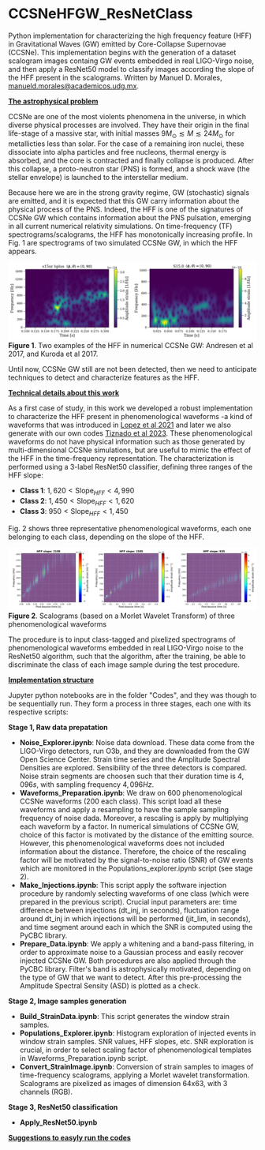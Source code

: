 # CCSNeHFGW_ResNetClass
Python implementation for characterizing the high frequency feature (HFF) in Gravitational Waves (GW) emitted by Core-Collapse Supernovae (CCSNe). This implementation begins with the generation of a dataset scalogram images containg GW events embedded in real LIGO-Virgo noise, and then apply a ResNet50 model to classify images according the slope of the HFF present in the scalograms. Written by Manuel D. Morales, <manueld.morales@academicos.udg.mx>.

<b><ins>The astrophysical problem</ins></b>

CCSNe are one of the most violents phenomena in the universe, in which diverse physical processes are involved. They have their origin in the final life-stage of a massive star, with initial masses $9M_{\odot} \lesssim M \lesssim 24M_{\odot}$ for metallicties less than solar. For the case of a remaining iron nuclei, these dissociate into alpha particles and free nucleons, thermal energy is absorbed, and the core is contracted and finally collapse is produced. After this collapse, a proto-neutron star (PNS) is formed, and a shock wave (the stellar envelope) is launched to the interstellar medium.

Because here we are in the strong gravity regime, GW (stochastic) signals are emitted, and it is expected that this GW carry information about the physical process of the PNS. Indeed, the HFF is one of the signatures of CCSNe GW which contains information about the PNS pulsation, emerging in all current numerical relativity simulations. On time-frequency (TF) spectrograms/scalograms, the HFF has monotonically increasing profile. In Fig. 1 are spectrograms of two simulated CCSNe GW, in which the HFF appears.

![Andresen2017](Figures/waveforms_numerical.jpg)
<b>Figure 1</b>. Two examples of the HFF in numerical CCSNe GW: Andresen et al 2017, and Kuroda et al 2017.

Until now, CCSNe GW still are not been detected, then we need to anticipate techniques to detect and characterize features as the HFF.

<b><ins>Technical details about this work</ins></b>

As a first case of study, in this work we developed a robust implementation to characterize the HFF present in phenomenological waveforms -a kind of waveforms that was introduced in [Lopez et al 2021](https://doi.org/10.1103/PhysRevD.103.063011) and later we also generate with our own codes [Tiznado et al 2023](https://www.rcs.cic.ipn.mx/2023_152_6/). These phenomenological waveforms do not have physical information such as those generated by multi-dimensional CCSNe simulations, but are useful to mimic the effect of the HFF in the time-frequency representation. The characterization is performed using a 3-label ResNet50 classifier, defining three ranges of the HFF slope:

- <b>Class 1</b>: $1,620 \lt \text{Slope}_{HFF} \lt 4,990$
- <b>Class 2</b>: $1,450 \lt \text{Slope}_{HFF} \lt 1,620$
- <b>Class 3</b>: $950 \lt \text{Slope}_{HFF} \lt 1,450$

Fig. 2 shows three representative phenomenological waveforms, each one belonging to each class, depending on the slope of the HFF.

![Phenom_WF](Figures/waveforms_phenom.jpg)
<b>Figure 2</b>. Scalograms (based on a Morlet Wavelet Transform) of three phenomenological waveforms

The procedure is to input class-tagged and pixelized spectrograms of phenomenological waveforms embedded in real LIGO-Virgo noise to the ResNet50 algorithm, such that the algorithm, after the training, be able to discriminate the class of each image sample during the test procedure.

<b><ins>Implementation structure</ins></b>

Jupyter python notebooks are in the folder "Codes", and they was though to be sequentially run. They form a process in three stages, each one with its respective scripts:

<b>Stage 1, Raw data prepatation</b>
  - <b>Noise_Explorer.ipynb</b>: Noise data download. These data come from the LIGO-Virgo detectors, run O3b, and they are downloaded from the GW Open Science Center. Strain time series and the Amplitude Spectral Densities are explored. Sensibility of the three detectors is compared. Noise strain segments are choosen such that their duration time is $4,096 s$, with sampling frequency $4,096 Hz$.
  - <b>Waveforms_Preparation.ipynb</b>: We draw on 600 phenomenological CCSNe waveforms (200 each class). This script load all these waveforms and apply a resampling to have the sample sampling frequency of noise dada. Moreover, a rescaling is apply by multiplying each waveform by a factor. In numerical simulations of CCSNe GW, choice of this factor is motivated by the distance of the emitting source. However, this phenomenological waveforms does not included information about the distance. Therefore, the choice of the rescaling factor will be motivated by the signal-to-noise ratio (SNR) of GW events which are monitored in the Populations_explorer.ipynb script (see stage 2).
  - <b>Make_Injections.ipynb</b>: This script apply the software injection procedure by randomly selecting waveforms of one class (which were prepared in the previous script). Crucial input parameters are: time difference between injections (dt_inj, in seconds), fluctuation range around dt_inj in which injections will be performed (jit_lim, in seconds), and time segment around each in which the SNR is computed using the PyCBC library.
  - <b>Prepare_Data.ipynb</b>: We apply a whitening and a band-pass filtering, in order to approximate noise to a Gaussian process and easily recover injected CCSNe GW. Both procedures are also applied through the PyCBC library. Filter's band is astrophysically motivated, depending on the type of GW that we want to detect. After this pre-processing the Amplitude Spectral Sensity (ASD) is plotted as a check.

<b>Stage 2, Image samples generation</b>
  - <b>Build_StrainData.ipynb</b>: This script generates the window strain samples.
  - <b>Populations_Explorer.ipynb</b>: Histogram exploration of injected events in window strain samples. SNR values, HFF slopes, etc. SNR exploration is crucial, in order to select scaling factor of phenomenological templates in Waveforms_Preparation.ipynb script.
  - <b>Convert_StrainImage.ipynb</b>: Conversion of strain samples to images of time-frequency scalograms, applying a Morlet wavelet transformation. Scalograms are pixelized as images of dimension 64x63, with 3 channels (RGB).

<b>Stage 3, ResNet50 classification</b>
  - <b>Apply_ResNet50.ipynb</b>

<b><ins>Suggestions to easyly run the codes</ins></b>
